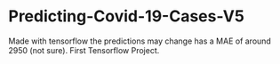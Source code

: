 # Predicting-Covid-19-Cases-V5
Made with tensorflow the predictions may change has a MAE of around 2950 (not sure). First Tensorflow Project.
